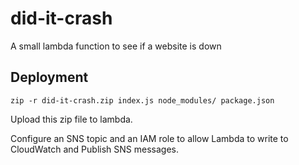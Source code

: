 # did-it-crash
A small lambda function to see if a website is down

## Deployment
`zip -r did-it-crash.zip index.js node_modules/ package.json`  

Upload this zip file to lambda.

Configure an SNS topic and an IAM role to allow Lambda to write to CloudWatch and Publish SNS messages.
